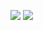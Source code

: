 
<a><img src="../../../../Pictures/Screenshots/Screenshot%20from%202022-05-02%2021-41-51.png"></a>
  <a target="_blank"><img src="https://previews.dropbox.com/p/thumb/ABjjebeGRHVQwMBqTikgGptqq9aibd9CeZkqbNQERAgd9mECTYQc6y8GS1BAU8Y93ZET_d-XEREwcxNVF67gDtYexu5B0ISm5T8sgeVPn2mI1ByG6VBSmzwCyy_FTo3x3sXQ2DaXVaRLtEgP0NIpWHE5nv0NNAIHfH4b3zsljSIesYtVPvh2hgaIY4EK1cGSJkpV2JV_su9bcniviRKxyCT4QHA8GRBA72ccBy9YLuSl81CrIHoH-cxlgUUpMLFbEzqOxy0D8hVOiRoadT9b7JJyblPNsPjY8jgoTdGAOg861WAeg0wqs1zAfkkNWt0CfFaUWCW19sL6xJ_F_pD8xGAAUH82IkofeoEpPO8dRfdL2OCaZBNrIm8Bba-mbXfHMuI/p.png" target="_blank"></a>